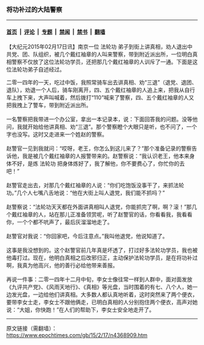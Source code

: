 ### 将功补过的大陆警察

---

#### [首页](../../../..?n4368909) &nbsp;|&nbsp; [评论](../../../../../epoch-comment?n4368909) &nbsp;|&nbsp; [专题](../../../../../epoch-special?n4368909) &nbsp;|&nbsp; [禁闻](../../../../../epoch-news?n4368909) &nbsp;|&nbsp; [禁书](../../../../../books?n4368909) &nbsp;|&nbsp; [翻墙](https://github.com/gfw-breaker/nogfw/blob/master/README.md?n4368909)


<div class="post_content" id="artbody" itemprop="articleBody">
 <!-- article content begin -->
 <p>
  【大纪元2015年02月17日讯】南京一位
  <ok href="https://www.epochtimes.com/gb/tag/%E6%B3%95%E8%BD%AE%E5%8A%9F.html">
   法轮功
  </ok>
  弟子到街上讲真相，劝人退出中共党、团、队组织，被几个戴红袖章的人叫来警察，带到附近派出所，一位明白真相警察不仅放了这位法轮功学员，还把那几个戴红袖章的人训斥了一通。下面是这位法轮功弟子自述经过。
 </p>
 <p>
  二零一四年的一天，吃过中饭，我照常骑车出去讲真相、劝“三退”（退党、退团、退队），劝退一个人后，骑车刚离开，四、五个戴红袖章的人追上来，把我从自行车上拽下来，大声叫喊着，然后拨打“110”喊来了警察，四、五个戴红袖章的人又把我拽上了警车，带到附近派出所。
  <br/>
  <br/>
  一名警察把我带进一个办公室，拿出一本记录本，说：下面回答我的问题。没等他问，我就开始给他讲真相、劝“三退”。那个警察瞪个大眼只是听，也不问了，一个字也没写。这时又走进来一个姓赵的警察。
  <br/>
  <br/>
  赵警官一见到我就问：“哎呀，老王，你怎么到这儿来了？”那个准备记录的警察告诉他，我是被几个戴红袖章的人报警带来的。赵警察说：“我认识老王，他本来身体不好，是炼
  <ok href="https://www.epochtimes.com/gb/tag/%E6%B3%95%E8%BD%AE%E5%8A%9F.html">
   法轮功
  </ok>
  把身体炼好了，我了解他，你不要费心了，你忙你的去吧！”
  <br/>
  <br/>
  赵警官走出去，对那几个戴红袖章的人说：“你们吃饱饭没事干了，来抓法轮功。”几个人七嘴八舌地说：“他在大街上叫人退党，我们能不抓吗？”
  <br/>
  <br/>
  赵警察说：“法轮功天天都在外面讲真相叫人退党，你能抓完了啊，啊？滚！”那几个戴红袖章的人，站在那儿正准备领赏呢，听了赵警官的话，你看看我，我看看你，一个个都不吭声了，最后灰溜溜地走了。
  <br/>
  <br/>
  赵警官对我说：“你回家吧，今后注意点。”我叫他退党，他说知道了。
  <br/>
  <br/>
  这事是我没想到的。这个赵警官前几年真是坏透了，打过好多法轮功学员，我也被他毒打过。现在，他明白真相之后改邪归正，主动保护法轮功学员，是在将功补过啊，我真为他高兴，他的善行必给他带来善报。
  <br/>
  <br/>
  再说一件事：二零一四年十二月中旬，李女士像往常一样到人群中，面对面发放《九评共产党》、《风雨天地行》、《真相》等光盘，当时围着的有七、八个人，她一边发光盘，一边给他们讲真相。大多数人都认真地听着，这时突然来了两个便衣，要带李女士走，李女士不跟他俩走，已明白真相的人分别抱住两个便衣，高声对她说：“大姐，你快跑！”在人们的帮助下，李女士安全地走开了。
 </p>
 <!-- article content end -->
 <div id="below_article_ad">
 </div>
</div>


---

原文链接（需翻墙）：https://www.epochtimes.com/gb/15/2/17/n4368909.htm
